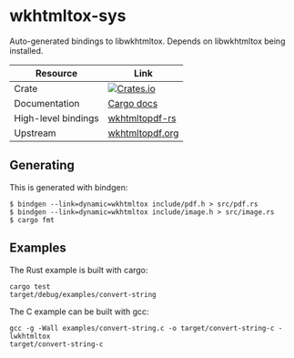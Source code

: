 # wkhtmltox-sys

Auto-generated bindings to libwkhtmltox. Depends on libwkhtmltox being installed.

Resource  | Link    
----- | -----
Crate | [![Crates.io](https://img.shields.io/crates/v/wkhtmltox-sys.svg?maxAge=2592000)](https://crates.io/crates/wkhtmltox-sys)
Documentation | [Cargo docs](https://anowell.github.io/wkhtmltox-sys/wkhtmltox_sys/)
High-level bindings | [wkhtmltopdf-rs](https://github.com/anowell/wkhtmltopdf-rs)
Upstream | [wkhtmltopdf.org](http://wkhtmltopdf.org/)


## Generating

This is generated with bindgen:

```
$ bindgen --link=dynamic=wkhtmltox include/pdf.h > src/pdf.rs
$ bindgen --link=dynamic=wkhtmltox include/image.h > src/image.rs
$ cargo fmt
```

## Examples

The Rust example is built with cargo:

```
cargo test
target/debug/examples/convert-string
```

The C example can be built with gcc:

```
gcc -g -Wall examples/convert-string.c -o target/convert-string-c -lwkhtmltox
target/convert-string-c
```

